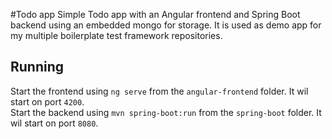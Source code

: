 #Todo app
Simple Todo app with an Angular frontend and Spring Boot backend using an embedded mongo for storage.
It is used as demo app for my multiple boilerplate test framework repositories.

## Running
Start the frontend using `ng serve` from the `angular-frontend` folder. It wil start on port `4200`.  
Start the backend using `mvn spring-boot:run` from the `spring-boot` folder. It wil start on port `8080`.  

